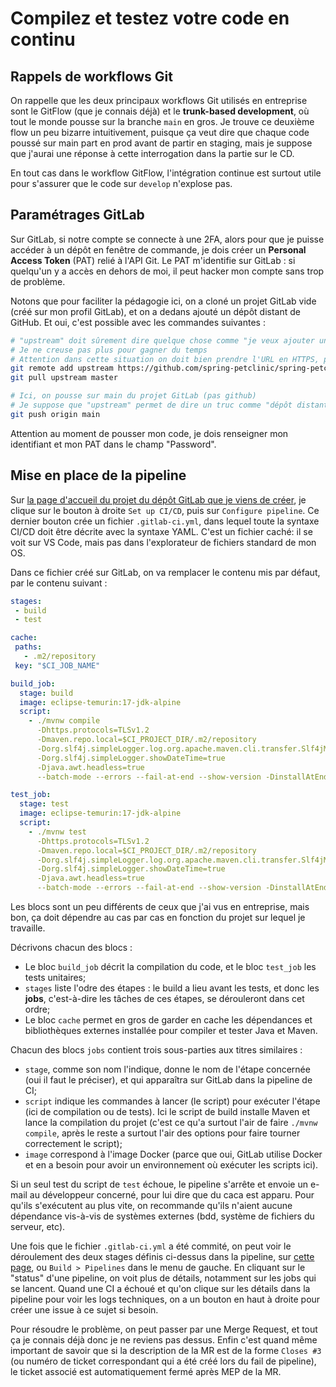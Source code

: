 # Compilez et testez votre code en continu

## Rappels de workflows Git

On rappelle que les deux principaux workflows Git utilisés en entreprise sont le GitFlow (que je connais déjà) et le **trunk-based development**, où tout le monde pousse sur la branche `main` en gros. Je trouve ce deuxième flow un peu bizarre intuitivement, puisque ça veut dire que chaque code poussé sur main part en prod avant de partir en staging, mais je suppose que j'aurai une réponse à cette interrogation dans la partie sur le CD.

En tout cas dans le workflow GitFlow, l'intégration continue est surtout utile pour s'assurer que le code sur `develop` n'explose pas.

## Paramétrages GitLab

Sur GitLab, si notre compte se connecte à une 2FA, alors pour que je puisse accéder à un dépôt en fenêtre de commande, je dois créer un **Personal Access Token** (PAT) relié à l'API Git. Le PAT m'identifie sur GitLab : si quelqu'un y a accès en dehors de moi, il peut hacker mon compte sans trop de problème.

Notons que pour faciliter la pédagogie ici, on a cloné un projet GitLab vide (créé sur mon profil GitLab), et on a dedans ajouté un dépôt distant de GitHub. Et oui, c'est possible avec les commandes suivantes :

```bash
# "upstream" doit sûrement dire quelque chose comme "je veux ajouter un remote mais le terme origin est déjà pris" je pense
# Je ne creuse pas plus pour gagner du temps
# Attention dans cette situation on doit bien prendre l'URL en HTTPS, pas l'URL en SSH
git remote add upstream https://github.com/spring-petclinic/spring-petclinic-microservices.git
git pull upstream master

# Ici, on pousse sur main du projet GitLab (pas github)
# Je suppose que "upstream" permet de dire un truc comme "dépôt distant secondaire", ou un truc comme ça
git push origin main
```

Attention au moment de pousser mon code, je dois renseigner mon identifiant et mon PAT dans le champ "Password".

## Mise en place de la pipeline

Sur [la page d'accueil du projet du dépôt GitLab que je viens de créer](https://gitlab.com/Peterkolios/spring-petclinic-microservices), je clique sur le bouton à droite `Set up CI/CD`, puis sur `Configure pipeline`. Ce dernier bouton crée un fichier `.gitlab-ci.yml`, dans lequel toute la syntaxe CI/CD doit être décrite avec la syntaxe YAML. C'est un fichier caché: il se voit sur VS Code, mais pas dans l'explorateur de fichiers standard de mon OS.

Dans ce fichier créé sur GitLab, on va remplacer le contenu mis par défaut, par le contenu suivant :

```YAML
stages:
 - build
 - test

cache:
 paths:
   - .m2/repository
 key: "$CI_JOB_NAME"

build_job:
  stage: build
  image: eclipse-temurin:17-jdk-alpine
  script:
    - ./mvnw compile
      -Dhttps.protocols=TLSv1.2
      -Dmaven.repo.local=$CI_PROJECT_DIR/.m2/repository
      -Dorg.slf4j.simpleLogger.log.org.apache.maven.cli.transfer.Slf4jMavenTransferListener=WARN
      -Dorg.slf4j.simpleLogger.showDateTime=true
      -Djava.awt.headless=true
      --batch-mode --errors --fail-at-end --show-version -DinstallAtEnd=true -DdeployAtEnd=true

test_job:
  stage: test
  image: eclipse-temurin:17-jdk-alpine
  script:
    - ./mvnw test
      -Dhttps.protocols=TLSv1.2
      -Dmaven.repo.local=$CI_PROJECT_DIR/.m2/repository
      -Dorg.slf4j.simpleLogger.log.org.apache.maven.cli.transfer.Slf4jMavenTransferListener=WARN
      -Dorg.slf4j.simpleLogger.showDateTime=true
      -Djava.awt.headless=true
      --batch-mode --errors --fail-at-end --show-version -DinstallAtEnd=true -DdeployAtEnd=true
```

Les blocs sont un peu différents de ceux que j'ai vus en entreprise, mais bon, ça doit dépendre au cas par cas en fonction du projet sur lequel je travaille.

Décrivons chacun des blocs :

- Le bloc `build_job` décrit la compilation du code, et le bloc `test_job` les tests unitaires;
- `stages` liste l'odre des étapes : le build a lieu avant les tests, et donc les **jobs**, c'est-à-dire les tâches de ces étapes, se dérouleront dans cet ordre;
- Le bloc `cache` permet en gros de garder en cache les dépendances et bibliothèques externes installée pour compiler et tester Java et Maven.

Chacun des blocs `jobs` contient trois sous-parties aux titres similaires :

- `stage`, comme son nom l'indique, donne le nom de l'étape concernée (oui il faut le préciser), et qui apparaîtra sur GitLab dans la pipeline de CI;
- `script` indique les commandes à lancer (le script) pour exécuter l'étape (ici de compilation ou de tests). Ici le script de build installe Maven et lance la compilation du projet (c'est ce qu'a surtout l'air de faire `./mvnw compile`, après le reste a surtout l'air des options pour faire tourner correctement le script);
- `image` correspond à l'image Docker (parce que oui, GitLab utilise Docker et en a besoin pour avoir un environnement où exécuter les scripts ici).

Si un seul test du script de `test` échoue, le pipeline s'arrête et envoie un e-mail au développeur concerné, pour lui dire que du caca est apparu. Pour qu'ils s'exécutent au plus vite, on recommande qu'ils n'aient aucune dépendance vis-à-vis de systèmes externes (bdd, système de fichiers du serveur, etc).

Une fois que le fichier `.gitlab-ci.yml` a été commité, on peut voir le déroulement des deux stages définis ci-dessus dans la pipeline, sur [cette page](https://gitlab.com/Peterkolios/spring-petclinic-microservices/-/pipelines), ou `Build > Pipelines` dans le menu de gauche.
En cliquant sur le "status" d'une pipeline, on voit plus de détails, notamment sur les jobs qui se lancent.
Quand une CI a échoué et qu'on clique sur les détails dans la pipeline pour voir les logs techniques, on a un bouton en haut à droite pour créer une issue à ce sujet si besoin.

Pour résoudre le problème, on peut passer par une Merge Request, et tout ça je connais déjà donc je ne reviens pas dessus.
Enfin c'est quand même important de savoir que si la description de la MR est de la forme `Closes #3` (ou numéro de ticket correspondant qui a été créé lors du fail de pipeline), le ticket associé est automatiquement fermé après MEP de la MR.
